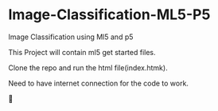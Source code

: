 # Image-Classification-ML5-P5
Image Classification using Ml5 and p5 

This Project will contain ml5 get started files.

Clone the repo and run the html file(index.htmk).

Need to have internet connection for the code to work.

🚀
